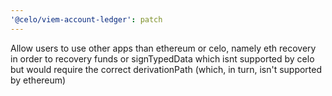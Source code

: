 ```yaml
---
'@celo/viem-account-ledger': patch
---
```


Allow users to use other apps than ethereum or celo, namely eth recovery in order to recovery funds or signTypedData which isnt supported by celo but would require the correct derivationPath (which, in turn, isn't supported by ethereum)
